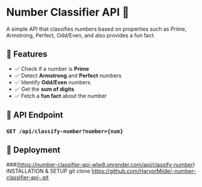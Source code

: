 # Number Classifier API 🚀

A simple API that classifies numbers based on properties such as Prime, Armstrong, Perfect, Odd/Even, and also provides a fun fact.

## 🔧 Features
- ✅ Check if a number is **Prime**
- ✅ Detect **Armstrong** and **Perfect** numbers
- ✅ Identify **Odd/Even** numbers
- ✅ Get the **sum of digits**
- ✅ Fetch a **fun fact** about the number

## 📌 API Endpoint
### `GET /api/classify-number?number={num}`

## 🔧 Deployment
###(https://number-classifier-api-wlw8.onrender.com/api/classify-number)
INSTALLATION & SETUP git clone https://github.com/HaryorMiide/-number-classifier-api-.git

